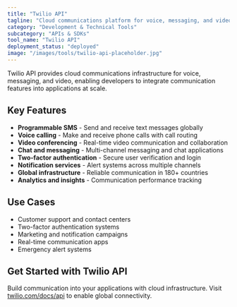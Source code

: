 ```yaml
---
title: "Twilio API"
tagline: "Cloud communications platform for voice, messaging, and video"
category: "Development & Technical Tools"
subcategory: "APIs & SDKs"
tool_name: "Twilio API"
deployment_status: "deployed"
image: "/images/tools/twilio-api-placeholder.jpg"
---
```

Twilio API provides cloud communications infrastructure for voice, messaging, and video, enabling developers to integrate communication features into applications at scale.

## Key Features

- **Programmable SMS** - Send and receive text messages globally
- **Voice calling** - Make and receive phone calls with call routing
- **Video conferencing** - Real-time video communication and collaboration
- **Chat and messaging** - Multi-channel messaging and chat applications
- **Two-factor authentication** - Secure user verification and login
- **Notification services** - Alert systems across multiple channels
- **Global infrastructure** - Reliable communication in 180+ countries
- **Analytics and insights** - Communication performance tracking

## Use Cases

- Customer support and contact centers
- Two-factor authentication systems
- Marketing and notification campaigns
- Real-time communication apps
- Emergency alert systems

## Get Started with Twilio API

Build communication into your applications with cloud infrastructure. Visit [twilio.com/docs/api](https://www.twilio.com/docs/api) to enable global connectivity.